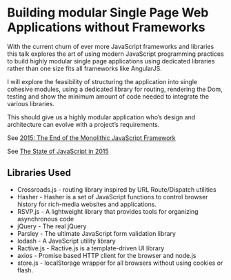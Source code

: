 # Building modular Single Page Web Applications without Frameworks

With the current churn of ever more JavaScript frameworks and libraries this talk explores the art of 
using modern JavaScript programming practices to build highly modular single page applications using 
dedicated libraries rather than one size fits all frameworks like AngularJS.

I will explore the feasibility of structuring the application into single cohesive modules, using a 
dedicated library for routing, rendering the Dom, testing and show the minimum amount of code needed 
to integrate the various libraries. 

This should give us a highly modular application who’s design and architecture can evolve with a 
project’s requirements.

See [2015: The End of the Monolithic JavaScript Framework](https://andywalpole.me/#!/blog/142134/2015-the-end-the-monolithic-javascript-framework)

See [The State of JavaScript in 2015](http://www.breck-mckye.com/blog/2014/12/the-state-of-javascript-in-2015/)

## Libraries Used

* Crossroads.js - routing library inspired by URL Route/Dispatch utilities
* Hasher - Hasher is a set of JavaScript functions to control browser history for rich-media websites and applications.
* RSVP.js - A lightweight library that provides tools for organizing asynchronous code
* jQuery - The real jQuery
* Parsley - The ultimate JavaScript form validation library
* lodash - A JavaScript utility library
* Ractive.js - Ractive.js is a template-driven UI library
* axios - Promise based HTTP client for the browser and node.js
* store.js - localStorage wrapper for all browsers without using cookies or flash.